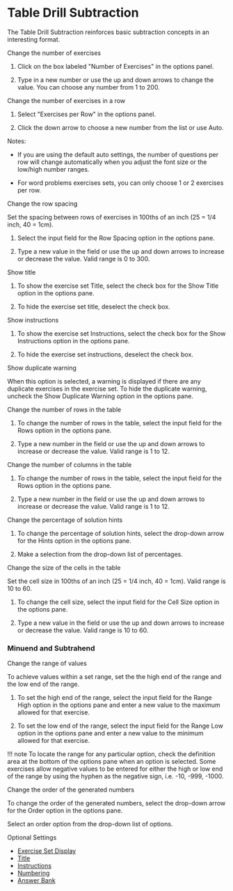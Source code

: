 # Table Drill Subtraction

The Table Drill Subtraction reinforces basic subtraction concepts in an interesting format.

Change the number of exercises

1. Click on the box labeled "Number of Exercises" in the options panel.

2. Type in a new number or use the up and down arrows to change the value. You can choose any number from 1 to 200.

Change the number of exercises in a row

1. Select "Exercises per Row" in the options panel.

2. Click the down arrow to choose a new number from the list or use Auto.

Notes:

- If you are using the default auto settings, the number of questions per row will change automatically when you adjust the font size or the low/high number ranges.

- For word problems exercises sets, you can only choose 1 or 2 exercises per row.

Change the row spacing

Set the spacing between rows of exercises in 100ths of an inch (25 = 1/4 inch, 40 = 1cm).

1. Select the input field for the Row Spacing option in the options pane.

2. Type a new value in the field or use the up and down arrows to increase or decrease the value. Valid range is 0 to 300.

Show title

1. To show the exercise set Title, select the check box for the Show Title option in the options pane.

2. To hide the exercise set title, deselect the check box.

Show instructions

1. To show the exercise set Instructions, select the check box for the Show Instructions option in the options pane.

2. To hide the exercise set instructions, deselect the check box.

Show duplicate warning

When this option is selected, a warning is displayed if there are any duplicate exercises in the exercise set. To hide the duplicate warning, uncheck the Show Duplicate Warning option in the options pane.

Change the number of rows in the table

1. To change the number of rows in the table, select the input field for the Rows option in the options pane.

2. Type a new number in the field or use the up and down arrows to increase or decrease the value. Valid range is 1 to 12.

Change the number of columns in the table

1. To change the number of rows in the table, select the input field for the Rows option in the options pane.

2. Type a new number in the field or use the up and down arrows to increase or decrease the value. Valid range is 1 to 12.

Change the percentage of solution hints

1. To change the percentage of solution hints, select the drop-down arrow for the Hints option in the options pane.

2. Make a selection from the drop-down list of percentages.

Change the size of the cells in the table

Set the cell size in 100ths of an inch (25 = 1/4 inch, 40 = 1cm). Valid range is 10 to 60.

1. To change the cell size, select the input field for the Cell Size option in the options pane.

2. Type a new value in the field or use the up and down arrows to increase or decrease the value. Valid range is 10 to 60.
### Minuend and Subtrahend
Change the range of values

To achieve values within a set range, set the the high end of the range and the low end of the range.

1. To set the high end of the range, select the input field for the Range High option in the options pane and enter a new value to the maximum allowed for that exercise.

2. To set the low end of the range, select the input field for the Range Low option in the options pane and enter a new value to the minimum allowed for that exercise.

!!! note
    To locate the range for any particular option, check the definition area at the bottom of the options pane when an option is selected. Some exercises allow negative values to be entered for either the high or low end of the range by using the hyphen as the negative sign, i.e. -10, -999, -1000.

Change the order of the generated numbers

To change the order of the generated numbers, select the drop-down arrow for the Order option in the options pane.

Select an order option from the drop-down list of options.

Optional Settings

- [Exercise Set Display](../../options/exercise-set-display-options.md)
- [Title](../../options/title-display-options.md)
- [Instructions](../../options/instructions-display-options.md)
- [Numbering](../../options/numbering-display-options.md)
- [Answer Bank](../../options/answer-bank-display-options.md)